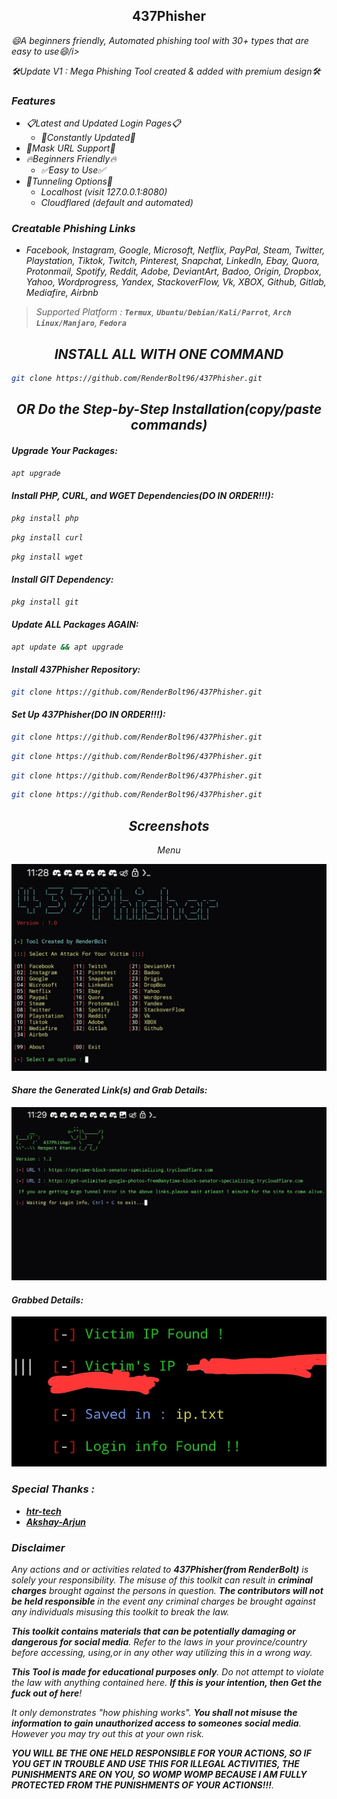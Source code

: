 <h2 align="center">437Phisher</h2>

  <p><i>😄A beginners friendly, Automated phishing tool with 30+ types that are easy to use😄/i></p>
  <p><i>🛠Update V1 : Mega Phishing Tool created & added with premium design🛠</i></p>
  <p align="center">

### Features
- 📋Latest and Updated Login Pages📋
  - 📝Constantly Updated📝
- 🥸Mask URL Support🥸
- 🔥Beginners Friendly🔥
  - ✅Easy to Use✅
- 🔎Tunneling Options🔎
  - Localhost (visit 127.0.0.1:8080)
  - Cloudflared (default and automated)

### Creatable Phishing Links
- Facebook, Instagram, Google, Microsoft, Netflix, PayPal, Steam, Twitter, Playstation, Tiktok, Twitch, Pinterest, Snapchat, LinkedIn, Ebay, Quora, Protonmail, Spotify, Reddit, Adobe, DeviantArt, Badoo, Origin, Dropbox, Yahoo, Wordprogress, Yandex, StackoverFlow, Vk, XBOX, Github, Gitlab, Mediafire, Airbnb

> Supported Platform : **`Termux`**, **`Ubuntu/Debian/Kali/Parrot`**, **`Arch Linux/Manjaro`**, **`Fedora`**

<h2 align="center">INSTALL ALL WITH ONE COMMAND</h2>

```sh
git clone https://github.com/RenderBolt96/437Phisher.git
```

<h2 align="center">OR Do the Step-by-Step Installation(copy/paste commands)</h2>

#### Upgrade Your Packages:
```sh
apt upgrade
```
#### Install PHP, CURL, and WGET Dependencies(DO IN ORDER!!!):
```sh
pkg install php
```
```sh
pkg install curl
```
```sh
pkg install wget
```
#### Install GIT Dependency:
```sh
pkg install git
```
#### Update ALL Packages AGAIN:
```sh
apt update && apt upgrade
```
#### Install 437Phisher Repository:
```sh
git clone https://github.com/RenderBolt96/437Phisher.git
```
#### Set Up 437Phisher(DO IN ORDER!!!):
```sh
git clone https://github.com/RenderBolt96/437Phisher.git
```
```sh
git clone https://github.com/RenderBolt96/437Phisher.git
```
```sh
git clone https://github.com/RenderBolt96/437Phisher.git
```
```sh
git clone https://github.com/RenderBolt96/437Phisher.git
```
<h2 align="center">Screenshots</h2>

<p align="center">Menu</p>

![image](Screenshots/Screenshot_20240511_112851_Termux.jpg)

#### Share the Generated Link(s) and Grab Details:
![image](Screenshots/Screenshot_20240511_112922_Termux.jpg)

#### Grabbed Details:
![image](https://github.com/RenderBolt96/437Phisher/blob/63eb7c5f5265a78012d23fec21cf7497c2d314ca/Screenshot_20240510_221057_Termux.jpg)

### Special Thanks :

- [**htr-tech**](https://github.com/htr-tech)
- [**Akshay-Arjun**](https://github.com/Akshay-Arjun)

### Disclaimer

<i>Any actions and or activities related to <b>437Phisher(from RenderBolt)</b> is solely your responsibility. The misuse of this toolkit can result in <b>criminal charges</b> brought against the persons in question. <b>The contributors will not be held responsible</b> in the event any criminal charges be brought against any individuals misusing this toolkit to break the law.

<b>This toolkit contains materials that can be potentially damaging or dangerous for social media</b>. Refer to the laws in your province/country before accessing, using,or in any other way utilizing this in a wrong way.

<b>This Tool is made for educational purposes only</b>. Do not attempt to violate the law with anything contained here. <b>If this is your intention, then Get the fuck out of here</b>!

It only demonstrates "how phishing works". <b>You shall not misuse the information to gain unauthorized access to someones social media</b>. However you may try out this at your own risk.</i>

<b>YOU WILL BE THE ONE HELD RESPONSIBLE FOR YOUR ACTIONS, SO IF YOU GET IN TROUBLE AND USE THIS FOR ILLEGAL ACTIVITIES, THE PUNISHMENTS ARE ON YOU, SO WOMP WOMP BECAUSE I AM FULLY PROTECTED FROM THE PUNISHMENTS OF <i>YOUR</i> ACTIONS!!!</b>.

##


